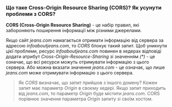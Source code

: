 ### Що таке Cross-Origin Resource Sharing (CORS)? Як усунути проблеми з CORS?

**CORS (Cross-Origin Resource Sharing)** - це набір правил, які забороняють поширення інформації між різними джерелами.

Якщо сайт *jeans.com* намагається отримати інформацію від сервера за адресою *infoaboutjeans.com*, то *CORS* блокує такий запит. Щоб уникнути цієї проблеми, ресурс *infoaboutjeans.com* повинен в хедерах відповіді додати атрибут *Cross-Origin-Resource-Sharing* зі значенням *(\*)* - це означає, що всі ресурси можуть отримувати інформацію з цього сервера. Або можна вказати значення *jeans.com* - це означає, що лише *jeans.com* може отримувати інформацію з цього сервера.

> Як *CORS* визначає, що запит прийшов з іншого домену?
> Кожен запит має параметр *Origin* в своєму хедері. Якщо запит приходить від *jeans.com*, то параметр *Origin* буде містити *jeans.com*. CORS порівнює значення параметра *Origin* запиту зі своїм хостом.
